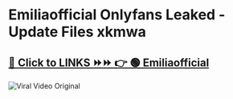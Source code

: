 
 # Emiliaofficial Onlyfans Leaked - Update Files xkmwa

## <h2><a href="https://clipsfans.com/Emiliaofficial&ref=git">🔗 Click to LINKS ⏩⏩ 👉 🟢 Emiliaofficial </a></h2>

<a href="https://clipsfans.com/Emiliaofficial&ref=git" rel="nofollow" data-target="animated-image.originalLink"><img src="https://i.ibb.co.com/xMMVF88/686577567.gif" alt="Viral Video Original" style="max-width: 100%; display: inline-block;" data-target="animated-image.originalImage"></a>

